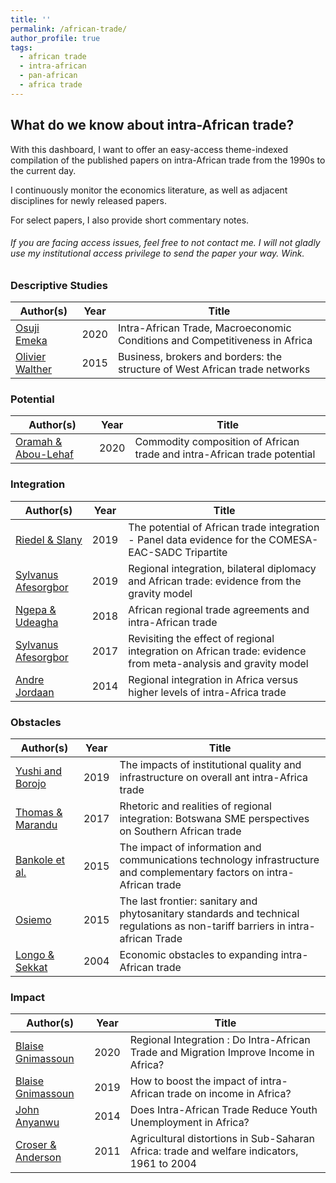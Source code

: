 ```yaml
---
title: ''
permalink: /african-trade/
author_profile: true
tags:
  - african trade
  - intra-african
  - pan-african
  - africa trade
---
```



## What do we know about intra-African trade? 

With this dashboard, I want to offer an easy-access theme-indexed compilation of the published papers on intra-African trade from the 1990s to the current day.

I continuously monitor the economics literature, as well as adjacent disciplines for newly released papers. 

For select papers, I also provide short commentary notes. 

###### If you are facing access issues, feel free to _not_ contact me. I will _not_ gladly use my institutional access privilege to send the paper your way. Wink.  

### Descriptive Studies 

| Author(s)               | Year   |  Title                                                                                              | 
| ----------------------- | ------ | --------------------------------------------------------------------------------------------------- |
| [Osuji Emeka](#)        | 2020   | Intra-African Trade, Macroeconomic Conditions and Competitiveness in Africa                         |     
| [Olivier Walther](#)    | 2015   | Business, brokers and borders: the structure of West African trade networks                         |


### Potential 

| Author(s)               | Year   |  Title                                                                                              | 
| ----------------------- | ------ | --------------------------------------------------------------------------------------------------- |
| [Oramah & Abou-Lehaf](#)| 2020   | Commodity composition of African trade and intra-African trade potential                            |  

### Integration

| Author(s)                 | Year   |  Title                                                                                                               | 
| ------------------------- | ------ | -------------------------------------------------------------------------------------------------------------------- |
| [Riedel & Slany](#)       | 2019   | The potential of African trade integration - Panel data evidence for the COMESA-EAC-SADC Tripartite                  |
| [Sylvanus Afesorgbor](#)  | 2019   | Regional integration, bilateral diplomacy and African trade: evidence from the gravity model                         |
| [Ngepa & Udeagha](#)      | 2018   | African regional trade agreements and intra-African trade                                                            |
| [Sylvanus Afesorgbor](#)  | 2017   | Revisiting the effect of regional integration on African trade: evidence from meta-analysis and gravity model        |
| [Andre Jordaan](#)        | 2014   | Regional integration in Africa versus higher levels of intra-Africa trade                                            |



### Obstacles
 
| Author(s)                 | Year   |  Title                                                                                                                   |
| ------------------------- | ------ | ------------------------------------------------------------------------------------------------------------------------ |
| [Yushi and Borojo](#)     | 2019   | The impacts of institutional quality and infrastructure on overall ant intra-Africa trade                                |       
| [Thomas & Marandu](#)     | 2017   | Rhetoric and realities of regional integration: Botswana SME perspectives on Southern African trade                      |
| [Bankole et al.](#)       | 2015   | The impact of information and communications technology infrastructure and complementary factors on intra-African trade  |
| [Osiemo](#)               | 2015   | The last frontier: sanitary and phytosanitary standards and technical regulations as non-tariff barriers in intra-african Trade |
| [Longo & Sekkat](#)       | 2004   | Economic obstacles to expanding intra-African trade                                                                      |


### Impact

| Author(s)                  | Year   |  Title                                                                                     |
| -------------------------- | ------ | ------------------------------------------------------------------------------------------ |
| [Blaise Gnimassoun](#)     | 2020   | Regional Integration : Do Intra-African Trade and Migration Improve Income in Africa?      |                       
| [Blaise Gnimassoun](#)     | 2019   | How to boost the impact of intra-African trade on income in Africa?                        |
| [John Anyanwu](#)          | 2014   | Does Intra-African Trade Reduce Youth Unemployment in Africa?                              |
| [Croser & Anderson](#)     | 2011   | Agricultural distortions in Sub-Saharan Africa: trade and welfare indicators, 1961 to 2004 |


